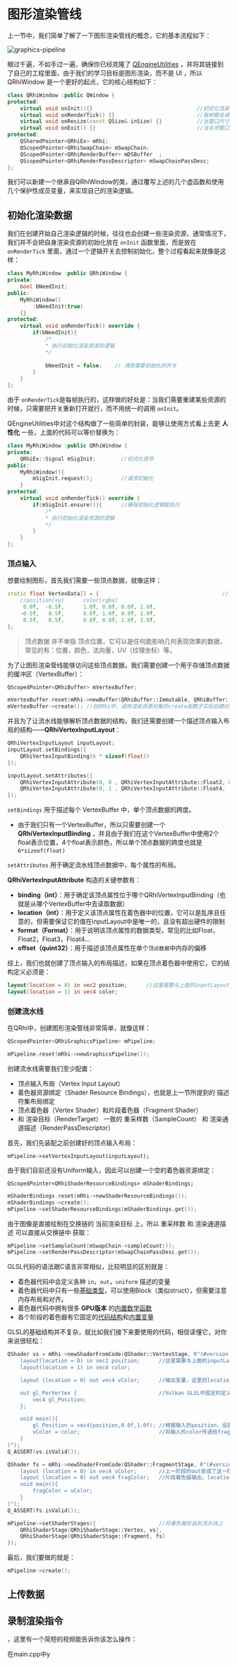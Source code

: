# 图形渲染管线

上一节中，我们简单了解了一下图形渲染管线的概念，它的基本流程如下：

![graphics-pipeline](Resources/graphics-pipeline.png)

眼过千遍，不如手过一遍，确保你已经克隆了 [QEngineUtilities](https://github.com/Italink/QEngineUtilities) ，并将其链接到了自己的工程里面，由于我们的学习目标是图形渲染，而不是 UI ，所以 QRhiWindow 是一个更好的起点，它的核心结构如下：

``` c++
class QRhiWindow :public QWindow {
protected:
	virtual void onInit(){}									//初式化渲染资源之后会调用
	virtual void onRenderTick() {}							//每帧都会调用
	virtual void onResize(const QSize& inSize) {}			//当窗口尺寸发生变化时会调用
	virtual void onExit() {}								//当关闭窗口时调用
protected:
	QSharedPointer<QRhiEx> mRhi;
	QScopedPointer<QRhiSwapChain> mSwapChain;
	QScopedPointer<QRhiRenderBuffer> mDSBuffer  ;
	QScopedPointer<QRhiRenderPassDescriptor> mSwapChainPassDesc;
};
```

我们可以新建一个继承自QRhiWindow的类，通过覆写上述的几个虚函数和使用几个保护性成员变量，来实现自己的渲染逻辑。

## 初始化渲染数据

我们在创建开始自己渲染逻辑的时候，往往也会创建一些渲染资源，通常情况下，我们并不会把自身渲染资源的初始化放在 `onInit` 函数里面，而是放在 `onRenderTick` 里面，通过一个逻辑开关去控制初始化，整个过程看起来就像是这样：

``` c++
class MyRhiWindow :public QRhiWindow {
private:
    bool bNeedInit;
public:
    MyRhiWindow()
        :bNeedInit(true)
    {}
protected:				
	virtual void onRenderTick() override {
        if(bNeedInit){
            /*
            * 执行初始化渲染资源的逻辑
            */
          
            bNeedInit = false;    // 清除需要初始化的开关
        }
    }								
};
```

由于 `onRenderTick`是每帧执行的，这样做的好处是：当我们需要重建某些资源的时候，只需要把开关重新打开就行，而不用统一的调用 `onInit`。

QEngineUtilities中对这个结构做了一些简单的封装，能够让使用方式看上去更 **人性化** 一些，上面的代码可以等价替换为：

``` c++
class MyRhiWindow :public QRhiWindow {
private:
    QRhiEx::Signal mSigInit;		//初式化信号
public:
    MyRhiWindow(){
        mSigInit.request();			//请求初始化
    }
protected:				
	virtual void onRenderTick() override {
        if(mSigInit.ensure()){		//确保初始化逻辑能执行
            /*
            * 执行初始化渲染资源的逻辑
            */
        }
    }								
};
```

### 顶点输入

想要绘制图形，首先我们需要一些顶点数据，就像这样：

``` c++
static float VertexData[] = {										//顶点数据
	//position(xy)		color(rgba)
	 0.0f,  -0.5f,		1.0f, 0.0f, 0.0f, 1.0f,
	-0.5f,   0.5f,		0.0f, 1.0f, 0.0f, 1.0f,
	 0.5f,   0.5f,		0.0f, 0.0f, 1.0f, 1.0f,
};
```

> 顶点数据 并不单指 顶点位置，它可以是任何能影响几何表现效果的数据，常见的有：位置，颜色，法向量，UV（纹理坐标）等。

为了让图形渲染管线能够访问这些顶点数据，我们需要创建一个用于存储顶点数据的缓冲区（VertexBuffer）：

``` c++
QScopedPointer<QRhiBuffer> mVertexBuffer;	
```

```c++
mVertexBuffer.reset(mRhi->newBuffer(QRhiBuffer::Immutable, QRhiBuffer::VertexBuffer, sizeof(VertexData)));
mVertexBuffer->create(); //在QRhi中，调用渲染资源对象的create函数才实际创建对应的GPU资源，在这之前，我们都是调整参数状态机而已
```

并且为了让流水线能够解析顶点数据的结构，我们还需要创建一个描述顶点输入布局的结构——**QRhiVertexInputLayout**：

```c++
QRhiVertexInputLayout inputLayout;
inputLayout.setBindings({
    QRhiVertexInputBinding(6 * sizeof(float))		
});

inputLayout.setAttributes({
    QRhiVertexInputAttribute(0, 0 , QRhiVertexInputAttribute::Float2, 0),
    QRhiVertexInputAttribute(0, 1 , QRhiVertexInputAttribute::Float4,  sizeof(float) * 2 ),
});
```

`setBindings` 用于描述每个 VertexBuffer 中，单个顶点数据的跨度。

- 由于我们只有一个VertexBuffer，所以只需要创建一个 **QRhiVertexInputBinding** ，并且由于我们在这个VertexBuffer中使用2个float表示位置，4个float表示颜色，所以单个顶点数据的跨度也就是 `6*sizeof(float)`

`setAttributes` 用于确定流水线顶点数据中，每个属性的布局。

**QRhiVertexInputAttribute** 构造的关键参数有：

- **binding（int）**：用于确定该顶点属性位于哪个QRhiVertexInputBinding（也就是从哪个VertexBuffer中去读取数据）
- **location（int）**：用于定义该顶点属性在着色器中的位置，它可以是乱序且任意的，但需要保证它的值在inputLayout中是唯一的，且没有超出硬件的限制
- **format（Format）**：用于说明该顶点属性的数据类型，常见的比如Float，Float2，Float3，Float4...
- **offset（quint32）**：用于描述该顶点属性在单个`顶点数据`中内存的偏移

综上，我们也就创建了顶点输入的布局描述，如果在顶点着色器中使用它，它的结构定义必须是：

```glsl
layout(location = 0) in vec2 position;		//这里需要与上面的inputLayout对应
layout(location = 1) in vec4 color;
```

### 创建流水线

在QRhi中，创建图形渲染管线非常简单，就像这样：

``` c++
QScopedPointer<QRhiGraphicsPipeline> mPipeline;		
```

``` c++
mPipeline.reset(mRhi->newGraphicsPipeline());
```

创建流水线需要我们至少配置：

- 顶点输入布局（Vertex Input Layout）
- 着色器资源绑定（Shader Resource Bindings），也就是上一节所提到的 描述符集布局绑定
- 顶点着色器（Vertex Shader）和片段着色器（Fragment Shader）
- 和 渲染目标（RenderTarget） 一致的 重采样数（SampleCount） 和 渲染通道描述（RenderPassDescriptor）

首先，我们先装配之前创建好的顶点输入布局：

``` 
mPipeline->setVertexInputLayout(inputLayout);
```

由于我们目前还没有Uniform输入，因此可以创建一个空的着色器资源绑定：

```
QScopedPointer<QRhiShaderResourceBindings> mShaderBindings;
```

```c++
mShaderBindings.reset(mRhi->newShaderResourceBindings());
mShaderBindings->create();
mPipeline->setShaderResourceBindings(mShaderBindings.get());	
```

由于图像是直接绘制在交换链的 当前渲染目标 上，所以 重采样数 和 渲染通道描述 可以直接从交换链中 获取：

``` c++
mPipeline->setSampleCount(mSwapChain->sampleCount());
mPipeline->setRenderPassDescriptor(mSwapChainPassDesc.get());
```

GLSL代码的语法跟C语言非常相似，比较明显的区别就是：

- 着色器代码中会定义各种 `in`，`out`，`uniform` 描述的变量
- 着色器代码中只有一些[基础类型](https://registry.khronos.org/OpenGL/specs/gl/GLSLangSpec.4.60.html#variables-and-types)，可以使用Block（类似struct），但需要注意内存布局和对齐。
- 着色器代码中拥有很多 **GPU版本** 的[内置数学函数](https://registry.khronos.org/OpenGL/specs/gl/GLSLangSpec.4.60.html#built-in-functions)
- 各个阶段的着色器有它固定的[代码结构](https://registry.khronos.org/OpenGL/specs/gl/GLSLangSpec.4.60.html#built-in-variables)和[内置变量](https://registry.khronos.org/OpenGL/specs/gl/GLSLangSpec.4.60.html#built-in-variables)

GLSL的基础结构并不复杂，就比如我们接下来要使用的代码，相信读懂它，对你来说很轻松：

```c++
QShader vs = mRhi->newShaderFromCode(QShader::VertexStage, R"(#version 440
    layout(location = 0) in vec2 position;		//这里需要与上面的inputLayout 对应
    layout(location = 1) in vec4 color;

    layout (location = 0) out vec4 vColor;		//输出变量，这里的location是out的，而不是in

    out gl_PerVertex { 							//Vulkan GLSL中固定的定义
        vec4 gl_Position;						
    };

    void main(){
        gl_Position = vec4(position,0.0f,1.0f);	//根据输入的position，设置实际的顶点输出
        vColor = color;							//将输入的color传递给fragment shader
    }
)");
Q_ASSERT(vs.isValid());

QShader fs = mRhi->newShaderFromCode(QShader::FragmentStage, R"(#version 440
    layout (location = 0) in vec4 vColor;		//上一阶段的out变成了这一阶段的in
    layout (location = 0) out vec4 fragColor;	//片段着色器输出，location 为 0 表示输出到 render target 的第一个颜色附件上
    void main(){
        fragColor = vColor;
    }
)");
Q_ASSERT(fs.isValid());

mPipeline->setShaderStages({					//将着色器安装到流水线上
    QRhiShaderStage(QRhiShaderStage::Vertex, vs),
    QRhiShaderStage(QRhiShaderStage::Fragment, fs)
});
```

最后，我们要做的就是：

``` c++
mPipeline->create();
```

## 上传数据

## 录制渲染指令



，这里有一个简短的视频能告诉你该怎么操作：

在main.cpp中y
